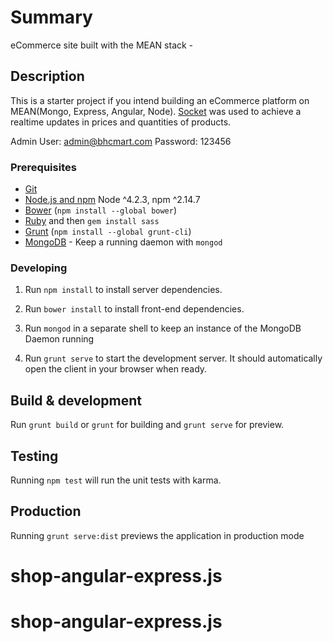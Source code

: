 # Summary

eCommerce site built with the MEAN stack -

## Description

This is a starter project if you intend building an eCommerce platform on MEAN(Mongo, Express, Angular, Node).  [Socket](https://socket.io) was used to achieve a realtime updates in prices and quantities of products.

Admin User: admin@bhcmart.com
Password: 123456

### Prerequisites

- [Git](https://git-scm.com/)
- [Node.js and npm](nodejs.org) Node ^4.2.3, npm ^2.14.7
- [Bower](bower.io) (`npm install --global bower`)
- [Ruby](https://www.ruby-lang.org) and then `gem install sass`
- [Grunt](http://gruntjs.com/) (`npm install --global grunt-cli`)
- [MongoDB](https://www.mongodb.org/) - Keep a running daemon with `mongod`

### Developing

1. Run `npm install` to install server dependencies.

2. Run `bower install` to install front-end dependencies.

3. Run `mongod` in a separate shell to keep an instance of the MongoDB Daemon running

4. Run `grunt serve` to start the development server. It should automatically open the client in your browser when ready.

## Build & development

Run `grunt build` or `grunt` for building and `grunt serve` for preview.

## Testing

Running `npm test` will run the unit tests with karma.

## Production
Running `grunt serve:dist` previews the application in production mode
# shop-angular-express.js
# shop-angular-express.js
